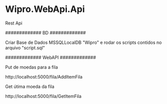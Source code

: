 # Wipro.WebApi.Api
Rest Api

############# BD #############

Criar Base de Dados MSSQLLocalDB "Wipro" e rodar os scripts contidos no arquivo "script.sql"


############# WebAPI #############

Put de moedas para a fila

http://localhost:5000/fila/AddItemFila

Get útima moeda da fila

http://localhost:5000/fila/GetItemFila
